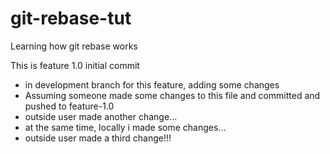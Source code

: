 # git-rebase-tut
Learning how git rebase works

This is feature 1.0 initial commit
- in development branch for this feature, adding some changes
- Assuming someone made some changes to this file and committed and pushed to feature-1.0
- outside user made another change...
- at the same time, locally i made some changes...
- outside user made a third change!!!
